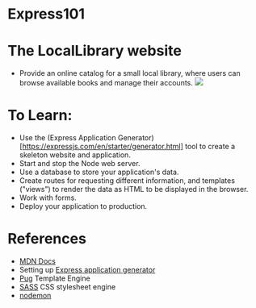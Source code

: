 # Express101

# The LocalLibrary website

- Provide an online catalog for a small local library, where users can browse available books and manage their accounts.
  <img src="https://raw.githubusercontent.com/mdn/express-locallibrary-tutorial/main/public/images/Library%20Website%20-%20Mongoose_Express.png">

# To Learn:

- Use the (Express Application Generator)[https://expressjs.com/en/starter/generator.html] tool to create a skeleton website and application.
- Start and stop the Node web server.
- Use a database to store your application's data.
- Create routes for requesting different information, and templates ("views") to render the data as HTML to be displayed in the browser.
- Work with forms.
- Deploy your application to production.

# References

- [MDN Docs](https://developer.mozilla.org/en-US/docs/Learn/Server-side/Express_Nodejs/Tutorial_local_library_website)
- Setting up [Express application generator](https://expressjs.com/en/starter/generator.html)
- [Pug](https://pugjs.org/api/getting-started.html) Template Engine
- [SASS](https://sass-lang.com/) CSS stylesheet engine
- [nodemon](https://nodemon.io/)
